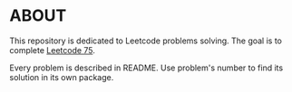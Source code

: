 # ABOUT

This repository is dedicated to Leetcode problems solving. The goal is to
complete [Leetcode 75](https://leetcode.com/studyplan/leetcode-75/).

Every problem is described in README. Use problem's number to find its solution in its own package.